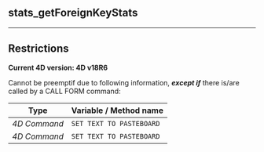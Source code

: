﻿## stats_getForeignKeyStats---## Restrictions**Current 4D version: 4D v18R6**Cannot be preemptif due to following information, ***except if*** there is/are called by a CALL FORM command:|Type|Variable / Method name||------|------||*4D Command*|`SET TEXT TO PASTEBOARD`||*4D Command*|`SET TEXT TO PASTEBOARD`|